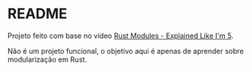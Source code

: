 # README

Projeto feito com base no vídeo [Rust Modules - Explained Like I'm 5](https://www.youtube.com/watch?v=969j0qnJGi8).

Não é um projeto funcional, o objetivo aqui é apenas de aprender sobre modularização em Rust.